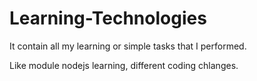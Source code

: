 # Learning-Technologies
It contain all my learning or simple tasks that I performed.

Like module nodejs learning, different coding chlanges.
